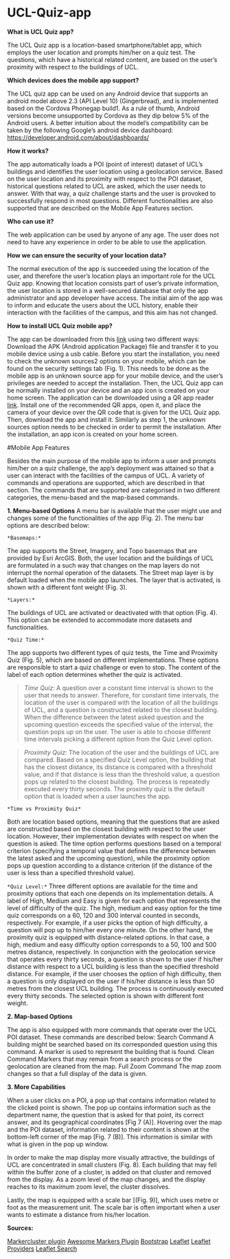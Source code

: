 # UCL-Quiz-app


**What is UCL Quiz app?**

The UCL Quiz app is a location-based smartphone/tablet app, which employs the user location and prompts him/her on a quiz test. The questions, which have a historical related content,  are based on the user’s proximity with respect to the buildings of UCL.

**Which devices does the mobile app support?**

The UCL quiz app can be used on any Android device that supports an android model above 2.3 (API Level 10) (Gingerbread), and is implemented based on the Cordova Phonegap build1. As a rule of thumb, Android versions become unsupported by Cordova as they dip below 5% of the Android users. A better intuition about the model’s compatibility can be taken by the following Google’s android device dashboard: https://developer.android.com/about/dashboards/ 

**How it works?**

The app automatically loads a POI (point of interest) dataset of UCL’s buildings and identifies the user location using a geolocation service. Based on the user location and its proximity with respect to the POI dataset, historical questions related to UCL are asked, which the user needs to answer. With that way, a quiz challenge starts and the user is provoked to successfully respond in most questions. Different functionalities are also supported that are described on the Mobile App Features section.

**Who can use it?**

The web application can be used by anyone of any age. The user does not need to have any experience in order to be able to use the application.

**How we can ensure the security of your location data?**

The normal execution of the app is succeeded using the location of the user, and therefore the user’s location plays an important role for the UCL Quiz app. Knowing that location consists part of user’s private information, the user location is stored in a well-secured database that only the app administrator and app developer have access. The initial aim of the app was to inform and educate the users about the UCL history, enable their interaction with the facilities of the campus, and this aim has not changed.

**How to install UCL Quiz mobile app?**

The app can be downloaded from this [link](https://build.phonegap.com/apps/3145369/builds) using two different ways:
Download the APK (Android application Package) file and transfer it to you mobile device using a usb cable. Before you start the installation, you need to check the unknown sources2 options on your mobile, which can be found on the security settings tab (Fig. 1). 
This needs to be done as the mobile app is an unknown source app for your mobile device, and the user’s privileges are needed to accept the installation. Then, the UCL Quiz app can be normally installed on your device and an app icon is created on your home screen.
The application can be downloaded using a QR app reader [link](https://play.google.com/store/search?q=qr%20reader&hl=en_GB). Install one of the recommended QR apps, open it, and place the camera of your device over the QR code that is given for the UCL Quiz app. Then, download the app and install it. Similarly as step 1, the unknown sources option needs to be checked in order to permit the installation. After the installation, an app icon is created on your home screen.


#Mobile App Features

Besides the main purpose of the mobile app to inform a user and prompts him/her on a quiz challenge, the app’s deployment was attained so that a user can interact with the facilities of the campus of UCL. A variety of commands and operations are supported, which are described in that section.
The commands that are supported are categorised in two different categories, the menu-based and the map-based commands.

**1. Menu-based Options**
A menu bar is available that the user might use and changes some of the functionalities of the app (Fig. 2). The menu bar options are described below:

```*Basemaps:*```

The app supports the Street, Imagery, and Topo basemaps that are provided by Esri ArcGIS. Both, the user location and the buildings of UCL are formulated in a such way that changes on the map layers do not interrupt the normal operation of the datasets. The Street map layer is by default loaded when the mobile app launches. The layer that is activated, is shown with a different font weight (Fig. 3).

```*Layers:*```

The buildings of UCL are activated or deactivated with that option (Fig. 4). This option can be extended to accommodate more datasets and functionalities. 

```*Quiz Time:*```

The app supports two different types of quiz tests, the Time and Proximity Quiz (Fig. 5), which are based on different implementations. These options are responsible to start a quiz challenge or even to stop. The content of the label of each option determines whether the quiz is activated.  

> *Time Quiz:*
A question over a constant time interval is shown to the user that needs to answer. Therefore, for constant time intervals, the location of the user is compared with the location of all the buildings of UCL, and a question is constructed related to the closest building. When the difference between the latest asked question and the upcoming question exceeds the specified value of the interval, the question pops up on the user. The user is able to choose different time intervals picking a different option from the Quiz Level option. 

> *Proximity Quiz:*
The location of the user and the buildings of UCL are compared. Based on a specified Quiz Level option, the building that has the closest distance, its distance is compared with a threshold value, and if that distance is less than the threshold value, a question pops up related to the closest building. The process is repeatedly executed every thirty seconds. The proximity quiz is the default option that is loaded when a user launches the app.

```*Time vs Proximity Quiz*```

Both are location based options, meaning that the questions that are asked are constructed based on the closest building with respect to the user location. However, their implementation deviates with respect on when the question is asked. The time option performs questions based on a temporal criterion (specifying a temporal value that defines the difference between the latest asked and the upcoming question), while the proximity option pops up question according to a distance criterion (if the distance of the user is less than a specified threshold value). 

```*Quiz Level:*```
Three different options are available for the time and proximity options that each one depends on its implementation details. A label of High, Medium and Easy is given for each option that represents the level of difficulty of the quiz. The high, medium and easy option for the time quiz corresponds on a 60, 120 and 300 interval counted in seconds, respectively. For example, if a user picks the option of high difficulty, a question will pop up to him/her every one minute.
On the other hand, the proximity quiz is equipped with distance-related options. In that case, a high, medium and easy difficulty option corresponds to a 50, 100 and 500 metres distance, respectively. In conjunction with the geolocation service that operates every thirty seconds, a question is shown to the user if his/her distance with respect to a UCL building is less than the specified threshold distance. For example, if the user chooses the option of high difficulty, then a question is only displayed on the user if his/her distance is less than 50 metres from the closest UCL building. The process is continuously executed every thirty seconds.
The selected option is shown with different font weight.


**2. Map-based Options**

The app is also equipped with more commands that operate over the UCL POI dataset. These commands are described below:
Search Command
A building might be searched based on its corresponded question using this command. A marker is used to represent the building that is found.
Clean Command
Markers that may remain from a search process or the geolocation are cleaned from the map.
Full Zoom Command 
The map zoom changes so that a full display of the data is given.

**3. More Capabilities**

When a user clicks on a POI, a pop up that contains information related to the clicked point is shown. The pop up contains information such as the department name, the question that is asked for that point, its correct answer, and its geographical coordinates [Fig 7 (A)].
Hovering over the map and the POI dataset, information related to their content is shown at the bottom-left corner of the map [Fig. 7 (B)]. This information is similar with what is given in the pop up window.

In order to make the map display more visually attractive, the buildings of UCL are concentrated in small clusters (Fig. 8). Each building that may fell within the buffer zone of a cluster, is added on that cluster and removed from the display. As a zoom level of the map changes, and the display reaches to its maximum zoom level, the cluster dissolves.

Lastly, the map is equipped with a scale bar [(Fig. 9)], which uses metre or foot as the measurement unit. The scale bar is often important when a user wants to estimate a distance from his/her location.  


**Sources:**

[Markercluster plugin](https://github.com/Leaflet/Leaflet.markercluster)
[Awesome Markers Plugin](https://github.com/lvoogdt/Leaflet.awesome-markers)
[Bootstrap](https://getbootstrap.com/docs/3.3/getting-started/)
[Leaflet](https://leafletjs.com/)
[Leaflet Providers](https://github.com/leaflet-extras/leaflet-providers)
[Leaflet Search](https://github.com/stefanocudini/leaflet-search)
